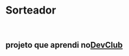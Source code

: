 <h1>Sorteador</h1>
<br>
<h2>projeto que aprendi no<a href="https//rodolfomori.com.br/devclub">DevClub</a</h2>
